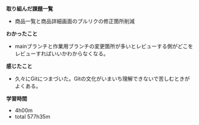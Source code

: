 **取り組んだ課題一覧**
* 商品一覧と商品詳細画面のプルリクの修正箇所削減

**わかったこと**
* mainブランチと作業用ブランチの変更箇所が多いとレビューする側がどこをレビューすればいいかわからなくなる。
  
**感じたこと**
* 久々にGitにつまづいた。Gitの文化がいまいち理解できないで苦しむときがよくある。

**学習時間**
* 4h00m
 * total 577h35m

